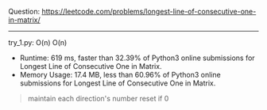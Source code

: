 Question: https://leetcode.com/problems/longest-line-of-consecutive-one-in-matrix/

---

try_1.py: O(n) O(n)

* Runtime: 619 ms, faster than 32.39% of Python3 online submissions for Longest Line of Consecutive One in Matrix.
* Memory Usage: 17.4 MB, less than 60.96% of Python3 online submissions for Longest Line of Consecutive One in Matrix.

> maintain each direction's number
> reset if 0